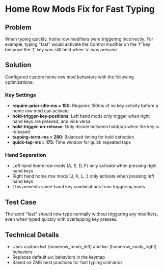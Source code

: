 # Home Row Mods Fix for Fast Typing

## Problem
When typing quickly, home row modifiers were triggering incorrectly. For example, typing "fast" would activate the Control modifier on the 'f' key because the 'f' key was still held when 'a' was pressed.

## Solution
Configured custom home row mod behaviors with the following optimizations:

### Key Settings
- **require-prior-idle-ms = 150**: Requires 150ms of no key activity before a home row mod can activate
- **hold-trigger-key-positions**: Left hand mods only trigger when right hand keys are pressed, and vice versa
- **hold-trigger-on-release**: Only decide between hold/tap when the key is released
- **tapping-term-ms = 280**: Balanced timing for hold detection
- **quick-tap-ms = 175**: Time window for quick repeated taps

### Hand Separation
- Left hand home row mods (A, S, D, F) only activate when pressing right hand keys
- Right hand home row mods (J, K, L, ;) only activate when pressing left hand keys
- This prevents same-hand key combinations from triggering mods

## Test Case
The word "fast" should now type normally without triggering any modifiers, even when typed quickly with overlapping key presses.

## Technical Details
- Uses custom `hml` (homerow_mods_left) and `hmr` (homerow_mods_right) behaviors
- Replaces default `&mt` behaviors in the keymap
- Based on ZMK best practices for fast typing scenarios